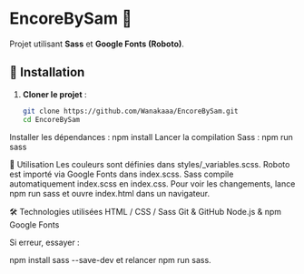 # EncoreBySam 🎂

Projet utilisant **Sass** et **Google Fonts (Roboto)**.

## 🚀 Installation

1. **Cloner le projet** :
   ```sh
   git clone https://github.com/Wanakaaa/EncoreBySam.git
   cd EncoreBySam
Installer les dépendances :
npm install
Lancer la compilation Sass :
npm run sass

🍰 Utilisation
Les couleurs sont définies dans styles/_variables.scss.
Roboto est importé via Google Fonts dans index.scss.
Sass compile automatiquement index.scss en index.css.
Pour voir les changements, lance npm run sass et ouvre index.html dans un navigateur.

🛠 Technologies utilisées
HTML / CSS / Sass
Git & GitHub
Node.js & npm
Google Fonts

Si erreur, essayer :

npm install sass --save-dev
et relancer npm run sass.
